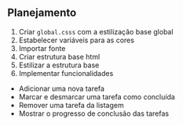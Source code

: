## Planejamento

1. Criar `global.csss` com a estilização base global
  1. Estabelecer variáveis para as cores
  1. Importar fonte
  1. Criar estrutura base html
  1. Estilizar a estrutura base
1. Implementar funcionalidades
  - Adicionar uma nova tarefa
  - Marcar e desmarcar uma tarefa como concluída
  - Remover uma tarefa da listagem
  - Mostrar o progresso de conclusão das tarefas
